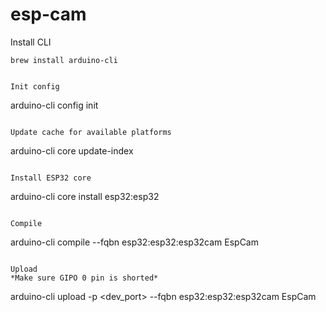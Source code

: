# esp-cam

Install CLI
```
brew install arduino-cli


Init config
```
arduino-cli config init
```

Update cache for available platforms
```
arduino-cli core update-index
```

Install ESP32 core
```
arduino-cli core install esp32:esp32
```

Compile
```
arduino-cli compile --fqbn esp32:esp32:esp32cam EspCam
```

Upload
*Make sure GIPO 0 pin is shorted*
```
arduino-cli upload -p <dev_port> --fqbn esp32:esp32:esp32cam EspCam
```

